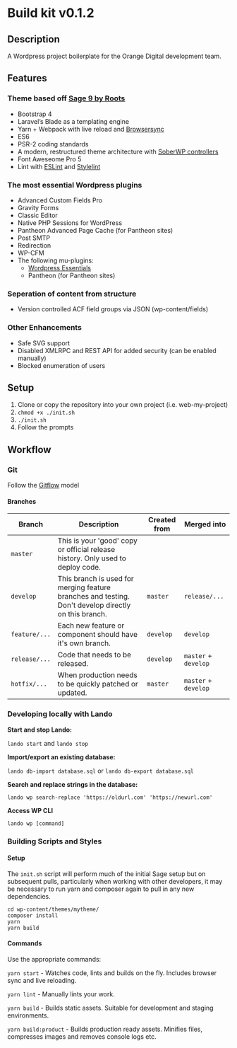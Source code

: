 # Build kit v0.1.2

## Description
A Wordpress project boilerplate for the Orange Digital development team.

## Features

### Theme based off [Sage 9 by Roots](https://roots.io/sage-9/)
* Bootstrap 4
* Laravel’s Blade as a templating engine
* Yarn + Webpack with live reload and [Browsersync](https://www.browsersync.io/)
* ES6
* PSR-2 coding standards
* A modern, restructured theme architecture with [SoberWP controllers](https://github.com/soberwp/controller)
* Font Aweseome Pro 5
* Lint with [ESLint](https://eslint.org/) and [Stylelint](https://stylelint.io)

### The most essential Wordpress plugins
* Advanced Custom Fields Pro
* Gravity Forms
* Classic Editor
* Native PHP Sessions for WordPress
* Pantheon Advanced Page Cache (for Pantheon sites)
* Post SMTP
* Redirection
* WP-CFM
* The following mu-plugins:
    * [Wordpress Essentials](https://github.com/mattpfeffer/wordpress-essentials)
    * Pantheon (for Pantheon sites)

### Seperation of content from structure
* Version controlled ACF field groups via JSON (wp-content/fields)

### Other Enhancements
* Safe SVG support
* Disabled XMLRPC and REST API for added security (can be enabled manually)
* Blocked enumeration of users

## Setup
1. Clone or copy the repository into your own project (i.e. web-my-project)
2. `chmod +x ./init.sh`
3. `./init.sh`
4. Follow the prompts

## Workflow

### Git

Follow the [Gitflow](https://www.atlassian.com/git/tutorials/comparing-workflows/gitflow-workflow) model

#### Branches

|Branch|Description|Created from|Merged into|
|---|---|---|---|
|`master`|This is your 'good' copy or official release history. Only used to deploy code.|||
|`develop`|This branch is used for merging feature branches and testing. Don't develop directly on this branch.|`master`|`release/...`|
|`feature/...`|Each new feature or component should have it's own branch.|`develop`|`develop`|
|`release/...`|Code that needs to be released.|`develop`|`master` + `develop`|
|`hotfix/...`|When production needs to be quickly patched or updated.|`master`|`master` + `develop`|

### Developing locally with Lando

**Start and stop Lando:**

`lando start` and `lando stop`

**Import/export an existing database:**

`lando db-import database.sql` or `lando db-export database.sql`

**Search and replace strings in the database:**

`lando wp search-replace 'https://oldurl.com' 'https://newurl.com'`

**Access WP CLI**

`lando wp [command]`

### Building Scripts and Styles

#### Setup

The `init.sh` script will perform much of the initial Sage setup but on subsequent pulls, particularly when working with other developers, it may be necessary to run yarn and composer again to pull in any new dependencies. 

```
cd wp-content/themes/mytheme/
composer install 
yarn
yarn build
```

#### Commands

Use the appropriate commands:

`yarn start`            - Watches code, lints and builds on the fly. Includes browser sync and live reloading.

`yarn lint`             - Manually lints your work.

`yarn build`            - Builds static assets. Suitable for development and staging environments.

`yarn build:product`    - Builds production ready assets. Minifies files, compresses images and removes console logs etc.
